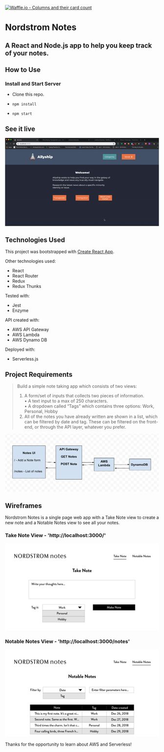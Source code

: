 [![Waffle.io - Columns and their card count](https://badge.waffle.io/colehart/nordstrom-notes.svg?columns=all)](https://waffle.io/colehart/nordstrom-notes)

# Nordstrom Notes

## A React and Node.js app to help you keep track of your notes.

## How to Use

### Install and Start Server
* Clone this repo.

* `npm install`

* `npm start`

## See it live
![A screen recording of the app](https://github.com/colehart/allyship/blob/master/src/assets/images/screenRecording.gif "App Screen Recording")

## Technologies Used
This project was bootstrapped with [Create React App](https://github.com/facebook/create-react-app).

Other technologies used:
- React
- React Router
- Redux
- Redux Thunks

Tested with:
- Jest
- Enzyme

API created with:
- AWS API Gateway
- AWS Lambda
- AWS Dynamo DB

Deployed with:
- Serverless.js

## Project Requirements
> Build a simple note taking app which consists of two views:  
>   1. A form/set of inputs that collects two pieces of information.  
>     • A text input to a max of 250 characters.  
>     • A dropdown called “Tags” which contains three options: Work, Personal, Hobby
>   2. All of the notes you have already written are shown in a list, which can be filtered by date and tag. These can be filtered on the front-end, or through the API layer, whatever you prefer.

![Provided Schema Design](https://github.com/colehart/nordstrom-notes/blob/master/public/images/system-design.png "Provided Schema Design")

## Wireframes
Nordstrom Notes is a single page web app with a Take Note view to create a new note and a Notable Notes view to see all your notes.

### Take Note View - 'http://localhost:3000/'
![Take Note Page](https://github.com/colehart/nordstrom-notes/blob/master/public/images/take-note.png "Take Note Wireframe")

### Notable Notes View - 'http://localhost:3000/notes'
![Notable Notes Page](https://github.com/colehart/nordstrom-notes/blob/master/public/images/notable-notes.png "Notable Notes Wireframe")

Thanks for the opportunity to learn about AWS and Serverless!